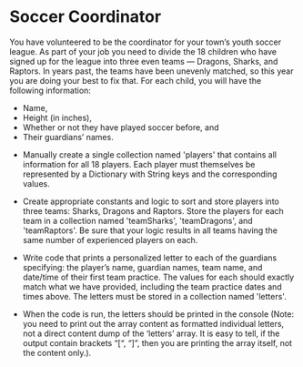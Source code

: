 # Soccer Coordinator

You have volunteered to be the coordinator for your town’s youth soccer league. As part of your job you need to divide the 18 children who have signed up for the league into three even teams — Dragons, Sharks, and Raptors. In years past, the teams have been unevenly matched, so this year you are doing your best to fix that. For each child, you will have the following information:

- Name,
- Height (in inches),
- Whether or not they have played soccer before, and
-  Their guardians’ names.

* Manually create a single collection named 'players' that contains all information for all 18 players. Each player must themselves be represented by a Dictionary with String keys and the corresponding values.

* Create appropriate constants and logic to sort and store players into three teams: Sharks, Dragons and Raptors. Store the players for each team in a collection named 'teamSharks', 'teamDragons', and 'teamRaptors'. Be sure that your logic results in all teams having the same number of experienced players on each.

* Write code that prints a personalized letter to each of the guardians specifying: the player’s name, guardian names, team name, and date/time of their first team practice. The values for each should exactly match what we have provided, including the team practice dates and times above. The letters must be stored in a collection named 'letters'.

* When the code is run, the letters should be printed in the console (Note: you need to print out the array content as formatted individual letters, not a direct content dump of the ‘letters’ array. It is easy to tell, if the output contain brackets “[“, “]”, then you are printing the array itself, not the content only.).

